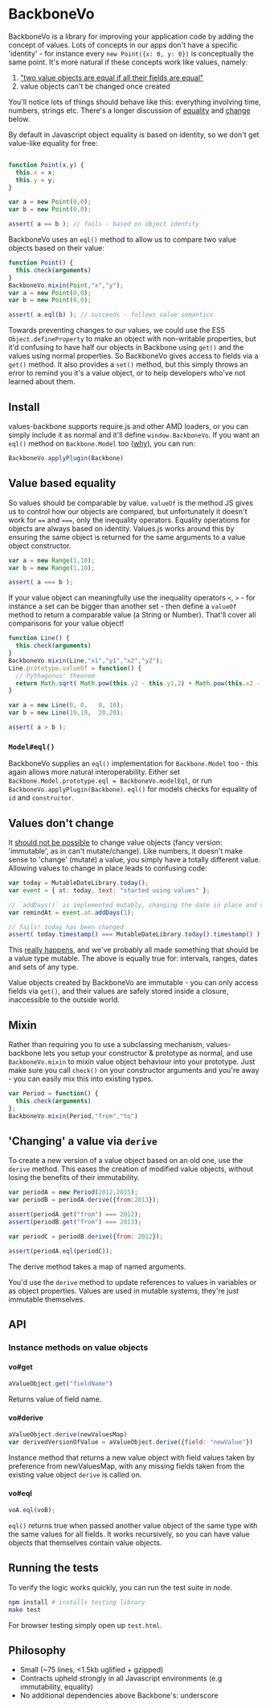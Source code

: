 # BackboneVo

BackboneVo is a library for improving your application code by adding the concept of values. Lots of concepts in our apps don't have a specific 'identity' - for instance every `new Point({x: 0, y: 0})` is conceptually the same point. It's more natural if these concepts work like values, namely:

1. ["two value objects are equal if all their fields are equal"](http://martinfowler.com/bliki/ValueObject.html)
2. value objects can't be changed once created

You'll notice lots of things should behave like this: everything involving time, numbers, strings etc. There's a longer discussion of [equality](#equality) and [change](#immutability) below.

By default in Javascript object equality is based on identity, so we don't get value-like equality for free:

```javascript

function Point(x,y) {
  this.x = x;
  this.y = y;
}

var a = new Point(0,0);
var b = new Point(0,0);

assert( a == b ); // fails - based on object identity
```

BackboneVo uses an `eql()` method to allow us to compare two value objects based on their value:

```javascript
function Point() {
  this.check(arguments)
}
BackboneVo.mixin(Point,"x","y");
var a = new Point(0,0);
var b = new Point(0,0);

assert( a.eql(b) ); // succeeds - follows value semantics
```

Towards preventing changes to our values, we could use the ES5 `Object.defineProperty` to make an object with non-writable properties, but it'd confusing to have half our objects in Backbone using `get()` and the values using normal properties. So BackboneVo gives access to fields via a `get()` method. It also provides a `set()` method, but this simply throws an error to remind you it's a value object, or to help developers who've not learned about them.


## Install

values-backbone supports require.js and other AMD loaders, or you can simply include it as normal and it'll define `window.BackboneVo`. If you want an `eql()` method on `Backbone.Model` too ([why](#model-eql)), you can run: 

```javascript
BackboneVo.applyPlugin(Backbone)
```

<div id=equality></div>

## Value based equality

So values should be comparable by value. `valueOf` is the method JS gives us to control how our objects are compared, but unfortunately it doesn't work for `==` and `===`, only the inequality operators. Equality operations for objects are always based on identity. Values.js works around this by ensuring the same object is returned for the same arguments to a value object constructor.

```javascript
var a = new Range(1,10);
var b = new Range(1,10);

assert( a === b );
```

If your value object can meaningfully use the inequality operators `<`, `>` - for instance a set can be bigger than another set - then define a `valueOf` method to return a comparable value (a String or Number). That'll cover all comparisons for your value object!


```javascript
function Line() {
  this.check(arguments)
}
BackboneVo.mixin(Line,"x1","y1","x2","y2");
Line.prototype.valueOf = function() {
  // Pythagorus' theorem
  return Math.sqrt( Math.pow(this.y2 - this.y1,2) + Math.pow(this.x2 - this.x1,2) );
}

var a = new Line(0, 0,   0, 10);
var b = new Line(19,19,  20,20);

assert( a > b );
```

<div id=model-eql></div>

### `Model#eql()`

BackboneVo supplies an `eql()` implementation for `Backbone.Model` too - this again allows more natural interoperability. Either set `Backbone.Model.prototype.eql = BackboneVo.modelEql`, or run `BackboneVo.applyPlugin(Backbone)`. `eql()` for models checks for equality of `id` and `constructor`.

<div id=immutability></div>

## Values don't change

It [should not be possible](http://c2.com/cgi/wiki?ValueObjectsShouldBeImmutable) to change value objects (fancy version: 'immutable', as in can't mutate/change). Like numbers, it doesn't make sense to 'change' (mutate) a value, you simply have a totally different value. Allowing values to change in place leads to confusing code:

```javascript
var today = MutableDateLibrary.today();
var event = { at: today, text: "started using values" };

// `addDays()` is implemented mutably, changing the date in place and returning it
var remindAt = event.at.addDays(1);

// fails! today has been changed
assert( today.timestamp() === MutableDateLibrary.today().timestamp() );
```

This [really happens](http://arshaw.com/xdate/#Adding), and we've probably all made something that should be a value type mutable. The above is equally true for: intervals, ranges, dates and sets of any type.

Value objects created by BackboneVo are immutable - you can only access fields via `get()`, and their values are safely stored inside a closure, inaccessible to the outside world.

## Mixin

Rather than requiring you to use a subclassing mechanism, values-backbone lets you setup your constructor & prototype as normal, and use `BackboneVo.mixin` to mixin value object behaviour into your prototype. Just make sure you call `check()` on your constructor arguments and you're away - you can easily mix this into existing types.

```javascript
var Period = function() {
  this.check(arguments)
};
BackboneVo.mixin(Period,"from","to")
```

## 'Changing' a value via `derive`

<a id="derive"></a>

To create a new version of a value object based on an old one, use the `derive` method. This eases the creation of modified value objects, without losing the benefits of their immutability.

```javascript
var periodA = new Period(2012,2015);
var periodB = periodA.derive({from:2013});

assert(periodA.get("from") === 2012);
assert(periodB.get("from") === 2013);

var periodC = periodB.derive({from: 2012});

assert(periodA.eql(periodC));
```

The derive method takes a map of named arguments.

You'd use the `derive` method to update references to values in variables or as object properties. Values are used in mutable systems, they're just immutable themselves.

## API

### Instance methods on value objects

#### vo#get

```javascript
aValueObject.get("fieldName")
```

Returns value of field name.

#### vo#derive

```javascript
aValueObject.derive(newValuesMap)
var derivedVersionOfValue = aValueObject.derive({field: "newValue"})
```

Instance method that returns a new value object with field values taken by preference from newValuesMap, with any missing fields taken from the existing value object `derive` is called on.

#### vo#eql

```javascript
voA.eql(voB);
```

`eql()` returns true when passed another value object of the same type with the same values for all fields. It works recursively, so you can have value objects that themselves contain value objects.

## Running the tests

To verify the logic works quickly, you can run the test suite in node.

```bash
npm install # installs testing library
make test
```

For browser testing simply open up `test.html`.

## Philosophy

- Small (~75 lines, <1.5kb uglified + gzipped)
- Contracts upheld strongly in all Javascript environments (e.g immutability, equality)
- No additional dependencies above Backbone's: underscore
